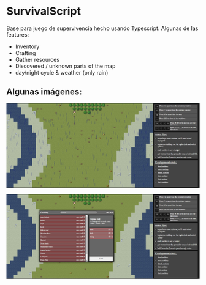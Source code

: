 # SurvivalScript

Base para juego de supervivencia hecho usando Typescript.
Algunas de las features:
 * Inventory
 * Crafting
 * Gather resources
 * Discovered / unknown parts of the map
 * day/night cycle & weather (only rain)

## Algunas imágenes:

![image info](./survival1.jpg)

![image info](./survival2.jpg)
